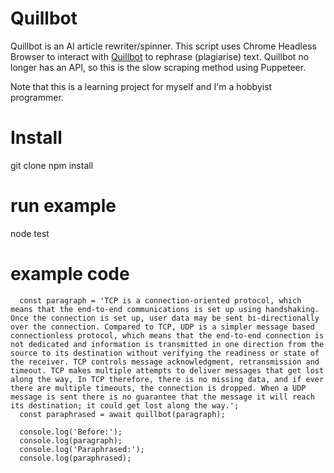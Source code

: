 # Quillbot

Quillbot is an AI article rewriter/spinner. This script uses Chrome Headless Browser to interact with [Quillbot](https://quillbot.com/) to rephrase (plagiarise) text.
Quillbot no longer has an API, so this is the slow scraping method using Puppeteer.

Note that this is a learning project for myself and I'm a hobbyist programmer.

# Install

git clone
npm install


# run example

node test


# example code

```
  const paragraph = 'TCP is a connection-oriented protocol, which means that the end-to-end communications is set up using handshaking. Once the connection is set up, user data may be sent bi-directionally over the connection. Compared to TCP, UDP is a simpler message based connectionless protocol, which means that the end-to-end connection is not dedicated and information is transmitted in one direction from the source to its destination without verifying the readiness or state of the receiver. TCP controls message acknowledgment, retransmission and timeout. TCP makes multiple attempts to deliver messages that get lost along the way, In TCP therefore, there is no missing data, and if ever there are multiple timeouts, the connection is dropped. When a UDP message is sent there is no guarantee that the message it will reach its destination; it could get lost along the way.';
  const paraphrased = await quillbot(paragraph);

  console.log('Before:');
  console.log(paragraph);
  console.log('Paraphrased:');
  console.log(paraphrased);
```
